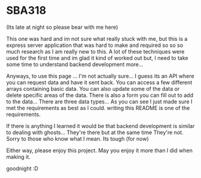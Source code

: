 # SBA318
 (Its late at night so please bear with me here)
 
 This one was hard and im not sure what really stuck with me, but this is a express server application that was hard to make and required so so so much research as I am really new to this. A lot of these techniques were used for the first time and im glad it kind of worked out but, I need to take some time to understand backend development more...

 Anyways, to use this page ... 
 I'm not actually sure...  I guess its an API where you can request data and have it sent back. You can access a few different arrays containing basic data. You can also update some of the data or delete specific areas of the data. There is also a form you can fill out to add to the data... There are three data types... As you can see I just made sure I met the requirements as best as I could. writing this README is one of the requirements. 
 
 If there is anything I learned it would be that backend development is similar to dealing with ghosts... They're there but at the same time They're not. Sorry to those who know what I mean. Its tough (for now)  

Either way, please enjoy this project. May you enjoy it more than I did when making it.

goodnight :D